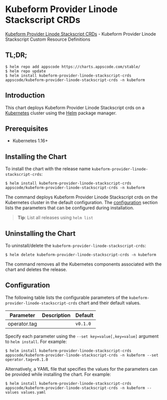# Kubeform Provider Linode Stackscript CRDs

[Kubeform Provider Linode Stackscript CRDs](https://github.com/kubeform) - Kubeform Provider Linode Stackscript Custom Resource Definitions

## TL;DR;

```console
$ helm repo add appscode https://charts.appscode.com/stable/
$ helm repo update
$ helm install kubeform-provider-linode-stackscript-crds appscode/kubeform-provider-linode-stackscript-crds -n kubeform
```

## Introduction

This chart deploys Kubeform Provider Linode Stackscript crds on a [Kubernetes](http://kubernetes.io) cluster using the [Helm](https://helm.sh) package manager.

## Prerequisites

- Kubernetes 1.16+

## Installing the Chart

To install the chart with the release name `kubeform-provider-linode-stackscript-crds`:

```console
$ helm install kubeform-provider-linode-stackscript-crds appscode/kubeform-provider-linode-stackscript-crds -n kubeform
```

The command deploys Kubeform Provider Linode Stackscript crds on the Kubernetes cluster in the default configuration. The [configuration](#configuration) section lists the parameters that can be configured during installation.

> **Tip**: List all releases using `helm list`

## Uninstalling the Chart

To uninstall/delete the `kubeform-provider-linode-stackscript-crds`:

```console
$ helm delete kubeform-provider-linode-stackscript-crds -n kubeform
```

The command removes all the Kubernetes components associated with the chart and deletes the release.

## Configuration

The following table lists the configurable parameters of the `kubeform-provider-linode-stackscript-crds` chart and their default values.

|  Parameter   | Description | Default  |
|--------------|-------------|----------|
| operator.tag |             | `v0.1.0` |


Specify each parameter using the `--set key=value[,key=value]` argument to `helm install`. For example:

```console
$ helm install kubeform-provider-linode-stackscript-crds appscode/kubeform-provider-linode-stackscript-crds -n kubeform --set operator.tag=v0.1.0
```

Alternatively, a YAML file that specifies the values for the parameters can be provided while
installing the chart. For example:

```console
$ helm install kubeform-provider-linode-stackscript-crds appscode/kubeform-provider-linode-stackscript-crds -n kubeform --values values.yaml
```

